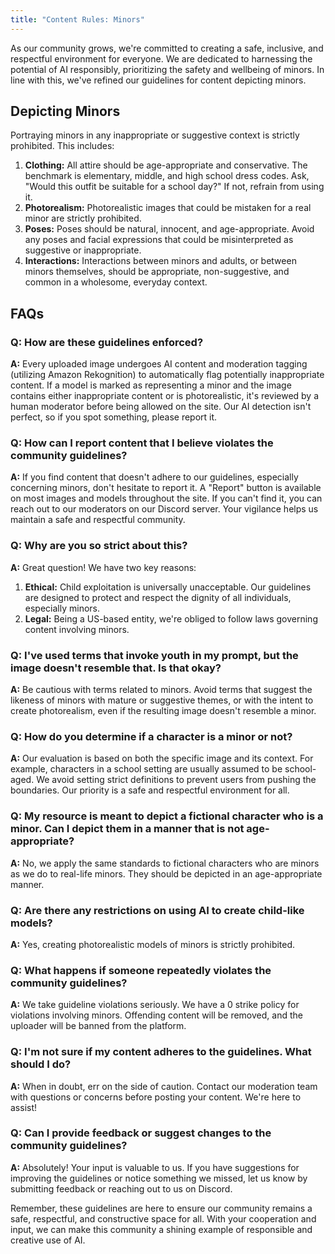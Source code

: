 ```yaml
---
title: "Content Rules: Minors"
---
```


As our community grows, we're committed to creating a safe, inclusive, and respectful environment for everyone. We are dedicated to harnessing the potential of AI responsibly, prioritizing the safety and wellbeing of minors. In line with this, we've refined our guidelines for content depicting minors.

## Depicting Minors

Portraying minors in any inappropriate or suggestive context is strictly prohibited. This includes:
1. **Clothing:** All attire should be age-appropriate and conservative. The benchmark is elementary, middle, and high school dress codes. Ask, "Would this outfit be suitable for a school day?" If not, refrain from using it.
2. **Photorealism:** Photorealistic images that could be mistaken for a real minor are strictly prohibited.
3. **Poses:** Poses should be natural, innocent, and age-appropriate. Avoid any poses and facial expressions that could be misinterpreted as suggestive or inappropriate.
4. **Interactions:** Interactions between minors and adults, or between minors themselves, should be appropriate, non-suggestive, and common in a wholesome, everyday context.

## FAQs

### Q: How are these guidelines enforced?
**A:** Every uploaded image undergoes AI content and moderation tagging (utilizing Amazon Rekognition) to automatically flag potentially inappropriate content. If a model is marked as representing a minor and the image contains either inappropriate content or is photorealistic, it's reviewed by a human moderator before being allowed on the site. Our AI detection isn't perfect, so if you spot something, please report it.

### Q: How can I report content that I believe violates the community guidelines?
**A:** If you find content that doesn't adhere to our guidelines, especially concerning minors, don't hesitate to report it. A "Report" button is available on most images and models throughout the site. If you can't find it, you can reach out to our moderators on our Discord server. Your vigilance helps us maintain a safe and respectful community.

### Q: Why are you so strict about this?
**A:** Great question! We have two key reasons:
1. **Ethical:** Child exploitation is universally unacceptable. Our guidelines are designed to protect and respect the dignity of all individuals, especially minors.
2. **Legal:** Being a US-based entity, we're obliged to follow laws governing content involving minors.

### Q: I've used terms that invoke youth in my prompt, but the image doesn't resemble that. Is that okay?
**A:** Be cautious with terms related to minors. Avoid terms that suggest the likeness of minors with mature or suggestive themes, or with the intent to create photorealism, even if the resulting image doesn't resemble a minor.

### Q: How do you determine if a character is a minor or not?
**A:** Our evaluation is based on both the specific image and its context. For example, characters in a school setting are usually assumed to be school-aged. We avoid setting strict definitions to prevent users from pushing the boundaries. Our priority is a safe and respectful environment for all.

### Q: My resource is meant to depict a fictional character who is a minor. Can I depict them in a manner that is not age-appropriate?
**A:** No, we apply the same standards to fictional characters who are minors as we do to real-life minors. They should be depicted in an age-appropriate manner.

### Q: Are there any restrictions on using AI to create child-like models?
**A:** Yes, creating photorealistic models of minors is strictly prohibited.

### Q: What happens if someone repeatedly violates the community guidelines?
**A:** We take guideline violations seriously. We have a 0 strike policy for violations involving minors. Offending content will be removed, and the uploader will be banned from the platform.

### Q: I'm not sure if my content adheres to the guidelines. What should I do?
**A:** When in doubt, err on the side of caution. Contact our moderation team with questions or concerns before posting your content. We're here to assist!

### Q: Can I provide feedback or suggest changes to the community guidelines?
**A:** Absolutely! Your input is valuable to us. If you have suggestions for improving the guidelines or notice something we missed, let us know by submitting feedback or reaching out to us on Discord.

Remember, these guidelines are here to ensure our community remains a safe, respectful, and constructive space for all. With your cooperation and input, we can make this community a shining example of responsible and creative use of AI.
